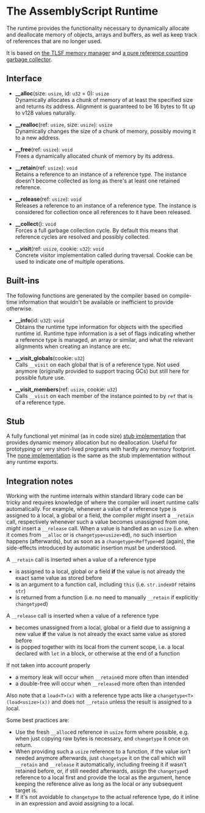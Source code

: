The AssemblyScript Runtime
==========================

The runtime provides the functionality necessary to dynamically allocate and deallocate memory of objects, arrays and buffers, as well as keep track of references that are no longer used.

It is based on [the TLSF memory manager](./tlsf.ts) and [a pure reference counting garbage collector](./pure.ts).

Interface
---------

* **__alloc**(size: `usize`, id: `u32` = 0): `usize`<br />
  Dynamically allocates a chunk of memory of at least the specified size and returns its address.
  Alignment is guaranteed to be 16 bytes to fit up to v128 values naturally.

* **__realloc**(ref: `usize`, size: `usize`): `usize`<br />
  Dynamically changes the size of a chunk of memory, possibly moving it to a new address.

* **__free**(ref: `usize`): `void`<br />
  Frees a dynamically allocated chunk of memory by its address.

* **__retain**(ref: `usize`): `void`<br />
  Retains a reference to an instance of a reference type. The instance doesn't become collected as long as there's at least one retained reference.

* **__release**(ref: `usize`): `void`<br />
  Releases a reference to an instance of a reference type. The instance is considered for collection once all references to it have been released.

* **__collect**(): `void`<br />
  Forces a full garbage collection cycle. By default this means that reference cycles are resolved and possibly collected.

* **__visit**(ref: `usize`, cookie: `u32`): `void`<br />
  Concrete visitor implementation called during traversal. Cookie can be used to indicate one of multiple operations.

Built-ins
---------

The following functions are generated by the compiler based on compile-time information that wouldn't be available or inefficient to provide otherwise.

* **__info**(id: `u32`): `void`<br />
  Obtains the runtime type information for objects with the specified runtime id. Runtime type information is a set of flags indicating whether a reference type is managed, an array or similar, and what the relevant alignments when creating an instance are etc.

* **__visit_globals**(cookie: `u32`)<br />
  Calls `__visit` on each global that is of a reference type. Not used anymore (originally provided to support tracing GCs) but still here for possible future use.

* **__visit_members**(ref: `usize`, cookie: `u32`)<br />
  Calls `__visit` on each member of the instance pointed to by `ref` that is of a reference type.

Stub
----

A fully functional yet minimal (as in code size) [stub implementation](./index-stub.ts) that provides dynamic memory allocation but no deallocation. Useful for prototyping or very short-lived programs with hardly any memory footprint. The [none implementation](./index-none.ts) is the same as the stub implementation without any runtime exports.

Integration notes
-----------------

Working with the runtime internals within standard library code can be tricky and requires knowledge of where the compiler will insert runtime calls automatically. For example, whenever a value of a reference type is assigned to a local, a global or a field, the compiler *might* insert a `__retain` call, respectively whenever such a value becomes unassigned from one, *might* insert a `__release` call. When a value is handled as an `usize` (i.e. when it comes from `__alloc` or is `changetype<usize>`ed), no such insertion happens (afterwards), but as soon as a `changetype<RefType>`ed (again), the side-effects introduced by automatic insertion must be understood.

A `__retain` call is inserted when a value of a reference type
* is assigned to a local, global or a field **if** the value is not already the exact same value as stored before
* is an argument to a function call, including `this` (i.e. `str.indexOf` retains `str`)
* is returned from a function (i.e. no need to manually `__retain` if explicitly `changetype`d)

A `__release` call is inserted when a value of a reference type
* becomes unassigned from a local, global or a field due to assigning a new value **if** the value is not already the exact same value as stored before
* is popped together with its local from the current scope, i.e. a local declared with `let` in a block, or otherwise at the end of a function

If not taken into account properly
* a memory leak will occur when `__retain`ed more often than intended
* a double-free will occur when `__release`d more often than intended

Also note that a `load<T>(x)` with a reference type acts like a `changetype<T>(load<usize>(x))` and does not `__retain` unless the result is assigned to a local.

Some best practices are:
* Use the fresh `__alloc`ed reference in `usize` form where possible, e.g. when just copying raw bytes is necessary, and `changetype` it once on return.
* When providing such a `usize` reference to a function, if the value isn't needed anymore afterwards, just `changetype` it on the call which will `__retain` and `__release` it automatically, including freeing it if wasn't retained before, or, if still needed afterwards, assign the `changetype`d reference to a local first and provide the local as the argument, hence keeping the reference alive as long as the local or any subsequent target is.
* If it's not avoidable to `changetype` to the actual reference type, do it inline in an expression and avoid assigning to a local.
